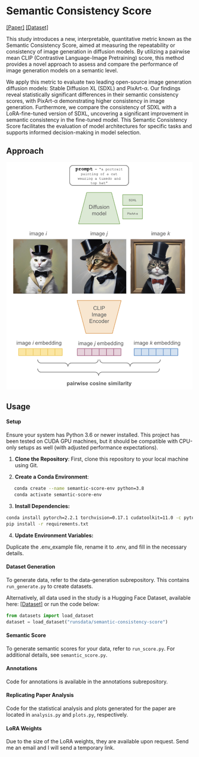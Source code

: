 # Semantic Consistency Score

[[Paper]]() [[Dataset]](https://huggingface.co/datasets/runsdata/semantic-consistency-score)

This study introduces a new, interpretable, quantitative metric known as the Semantic Consistency Score, aimed at measuring the repeatability or consistency of image generation in diffusion models. By utilizing a pairwise mean CLIP (Contrastive Language-Image Pretraining) score, this method provides a novel approach to assess and compare the performance of image generation models on a semantic level.

We apply this metric to evaluate two leading open-source image generation diffusion models: Stable Diffusion XL (SDXL) and PixArt-α. Our findings reveal statistically significant differences in their semantic consistency scores, with PixArt-α demonstrating higher consistency in image generation. Furthermore, we compare the consistency of SDXL with a LoRA-fine-tuned version of SDXL, uncovering a significant improvement in semantic consistency in the fine-tuned model. This Semantic Consistency Score facilitates the evaluation of model architectures for specific tasks and supports informed decision-making in model selection.

## Approach

![figure1](figure_1.png)

## Usage

#### Setup

Ensure your system has Python 3.6 or newer installed. This project has been tested on CUDA GPU machines, but it should be compatible with CPU-only setups as well (with adjusted performance expectations).

1. **Clone the Repository**: First, clone this repository to your local machine using Git.

2. **Create a Conda Environment**:
   
```bash
   conda create --name semantic-score-env python=3.8
   conda activate semantic-score-env
```

3. **Install Dependencies:**

```bash
conda install pytorch=2.2.1 torchvision=0.17.1 cudatoolkit=11.0 -c pytorch
pip install -r requirements.txt
```

4. **Update Environment Variables:**

Duplicate the .env_example file, rename it to .env, and fill in the necessary details.


#### Dataset Generation
To generate data, refer to the data-generation subrepository. This contains `run_generate.py` to create datasets. 

Alternatively, all data used in the study is a Hugging Face Dataset, available here: [[Dataset]](https://huggingface.co/datasets/runsdata/semantic-consistency-score) or run the code below:

```python
from datasets import load_dataset
dataset = load_dataset("runsdata/semantic-consistency-score")
```

#### Semantic Score
To generate semantic scores for your data, refer to `run_score.py`. For additional details, see `semantic_score.py`.

#### Annotations
Code for annotations is available in the annotations subrepository. 

#### Replicating Paper Analysis
Code for the statistical analysis and plots generated for the paper are located in `analysis.py` and `plots.py`, respectively.

#### LoRA Weights
Due to the size of the LoRA weights, they are available upon request. Send me an email and I will send a temporary link.


